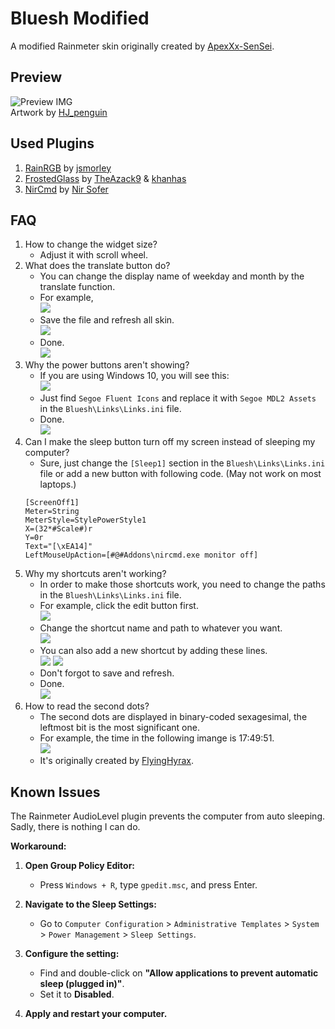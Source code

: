 # Bluesh Modified
 A modified Rainmeter skin originally created by [ApexXx-SenSei](https://www.deviantart.com/apexxx-sensei).
 
## Preview
![Preview IMG](./Screenshots/preview.png)\
Artwork by [HJ_penguin](https://www.pixiv.net/en/artworks/115226775)

## Used Plugins
1. [RainRGB](https://forum.rainmeter.net/viewtopic.php?f=18&t=6215) by [jsmorley](https://www.deviantart.com/jsmorley)
2. [FrostedGlass](https://github.com/khanhas/FrostedGlass) by [TheAzack9](github.com/TheAzack9) & [khanhas](https://github.com/khanhas)
3. [NirCmd](https://www.nirsoft.net/utils/nircmd.html) by [Nir Sofer](nirsoft.net)

## FAQ
1. How to change the widget size?
    * Adjust it with scroll wheel.
2. What does the translate button do?
    * You can change the display name of weekday and month by the translate function.
    * For example,\
    ![](./Screenshots/translate_edit.png)
    * Save the file and refresh all skin.\
    ![](./Screenshots/refresh.png)
    * Done.\
    ![](./Screenshots/translate_done.png)
3. Why the power buttons aren't showing?
    * If you are using Windows 10, you will see this:\
    ![](./Screenshots/win10.png)
    * Just find `Segoe Fluent Icons` and replace it with `Segoe MDL2 Assets` in the `Bluesh\Links\Links.ini` file.
    * Done.\
    ![](./Screenshots/win10_done.png)
4. Can I make the sleep button turn off my screen instead of sleeping my computer?
    * Sure, just change the `[Sleep1]` section in the `Bluesh\Links\Links.ini` file or add a new button with following code. (May not work on most laptops.)
    ```
    [ScreenOff1]
    Meter=String
    MeterStyle=StylePowerStyle1
    X=(32*#Scale#)r
    Y=0r
    Text="[\xEA14]"
    LeftMouseUpAction=[#@#Addons\nircmd.exe monitor off]
    ```
5. Why my shortcuts aren't working?
    * In order to make those shortcuts work, you need to change the paths in the `Bluesh\Links\Links.ini` file.
    * For example, click the edit button first.\
    ![](./Screenshots/edit.png)
    * Change the shortcut name and path to whatever you want.\
    ![](./Screenshots/link_1.png)
    * You can also add a new shortcut by adding these lines.\
    ![](./Screenshots/link_2.png)
    ![](./Screenshots/link_3.png)
    * Don't forgot to save and refresh.
    * Done.\
    ![](./Screenshots/link_done.png)    
6. How to read the second dots?
    * The second dots are displayed in binary-coded sexagesimal, the leftmost bit is the most significant one.
    * For example, the time in the following imange is 17:49:51.\
    ![](./Screenshots/binary_clock.png)
    * It's originally created by [FlyingHyrax](https://www.deviantart.com/flyinghyrax).

## Known Issues
The Rainmeter AudioLevel plugin prevents the computer from auto sleeping. Sadly, there is nothing I can do.

**Workaround:**
1. **Open Group Policy Editor:**
    - Press `Windows + R`, type `gpedit.msc`, and press Enter.
   
2. **Navigate to the Sleep Settings:**
    - Go to `Computer Configuration` > `Administrative Templates` > `System` > `Power Management` > `Sleep Settings`.
   
3. **Configure the setting:**
    - Find and double-click on **"Allow applications to prevent automatic sleep (plugged in)"**.
    - Set it to **Disabled**.
   
4. **Apply and restart your computer.**
